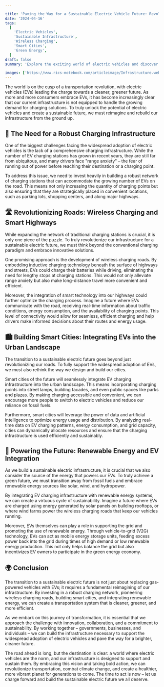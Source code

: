 ```yaml
---

title: 'Paving the Way for a Sustainable Electric Vehicle Future: Revolutionizing Infrastructure'
date: '2024-04-16'
tags:
  [
    'Electric Vehicles',
    'Sustainable Infrastructure',
    'Wireless Charging',
    'Smart Cities',
    'Green Energy',
  ]
draft: false
summary: 'Explore the exciting world of electric vehicles and discover how revolutionizing our infrastructure is crucial for a sustainable future. From wireless charging roads to smart city integration, learn about the innovative solutions that will power the next generation of transportation.'

images: ['https://www.rics-notebook.com/articleimage/Infrastructure.webp']
---
```


The world is on the cusp of a transportation revolution, with electric vehicles (EVs) leading the charge towards a cleaner, greener future. As more and more consumers embrace EVs, it has become increasingly clear that our current infrastructure is not equipped to handle the growing demand for charging solutions. To truly unlock the potential of electric vehicles and create a sustainable future, we must reimagine and rebuild our infrastructure from the ground up.

## 🔌 The Need for a Robust Charging Infrastructure

One of the biggest challenges facing the widespread adoption of electric vehicles is the lack of a comprehensive charging infrastructure. While the number of EV charging stations has grown in recent years, they are still far from ubiquitous, and many drivers face "range anxiety" – the fear of running out of power before reaching their destination or a charging point.

To address this issue, we need to invest heavily in building a robust network of charging stations that can accommodate the growing number of EVs on the road. This means not only increasing the quantity of charging points but also ensuring that they are strategically placed in convenient locations, such as parking lots, shopping centers, and along major highways.

## 🛣️ Revolutionizing Roads: Wireless Charging and Smart Highways

While expanding the network of traditional charging stations is crucial, it is only one piece of the puzzle. To truly revolutionize our infrastructure for a sustainable electric future, we must think beyond the conventional charging paradigm and embrace innovative solutions.

One promising approach is the development of wireless charging roads. By embedding inductive charging technology beneath the surface of highways and streets, EVs could charge their batteries while driving, eliminating the need for lengthy stops at charging stations. This would not only alleviate range anxiety but also make long-distance travel more convenient and efficient.

Moreover, the integration of smart technology into our highways could further optimize the charging process. Imagine a future where EVs communicate with the road, receiving real-time information about traffic conditions, energy consumption, and the availability of charging points. This level of connectivity would allow for seamless, efficient charging and help drivers make informed decisions about their routes and energy usage.

## 🏙️ Building Smart Cities: Integrating EVs into the Urban Landscape

The transition to a sustainable electric future goes beyond just revolutionizing our roads. To fully support the widespread adoption of EVs, we must also rethink the way we design and build our cities.

Smart cities of the future will seamlessly integrate EV charging infrastructure into the urban landscape. This means incorporating charging points into street lamps, building facades, and even public spaces like parks and plazas. By making charging accessible and convenient, we can encourage more people to switch to electric vehicles and reduce our reliance on fossil fuels.

Furthermore, smart cities will leverage the power of data and artificial intelligence to optimize energy usage and distribution. By analyzing real-time data on EV charging patterns, energy consumption, and grid capacity, cities can dynamically allocate resources and ensure that the charging infrastructure is used efficiently and sustainably.

## 🌿 Powering the Future: Renewable Energy and EV Integration

As we build a sustainable electric infrastructure, it is crucial that we also consider the source of the energy that powers our EVs. To truly achieve a green future, we must transition away from fossil fuels and embrace renewable energy sources like solar, wind, and hydropower.

By integrating EV charging infrastructure with renewable energy systems, we can create a virtuous cycle of sustainability. Imagine a future where EVs are charged using energy generated by solar panels on building rooftops, or where wind farms power the wireless charging roads that keep our vehicles running.

Moreover, EVs themselves can play a role in supporting the grid and promoting the use of renewable energy. Through vehicle-to-grid (V2G) technology, EVs can act as mobile energy storage units, feeding excess power back into the grid during times of high demand or low renewable energy production. This not only helps balance the grid but also incentivizes EV owners to participate in the green energy economy.

## 🌍 Conclusion

The transition to a sustainable electric future is not just about replacing gas-powered vehicles with EVs; it requires a fundamental reimagining of our infrastructure. By investing in a robust charging network, pioneering wireless charging roads, building smart cities, and integrating renewable energy, we can create a transportation system that is cleaner, greener, and more efficient.

As we embark on this journey of transformation, it is essential that we approach the challenge with innovation, collaboration, and a commitment to sustainability. By working together – governments, businesses, and individuals – we can build the infrastructure necessary to support the widespread adoption of electric vehicles and pave the way for a brighter, cleaner future.

The road ahead is long, but the destination is clear: a world where electric vehicles are the norm, and our infrastructure is designed to support and sustain them. By embracing this vision and taking bold action, we can revolutionize transportation, combat climate change, and create a healthier, more vibrant planet for generations to come. The time to act is now – let us charge forward and build the sustainable electric future we all deserve.
